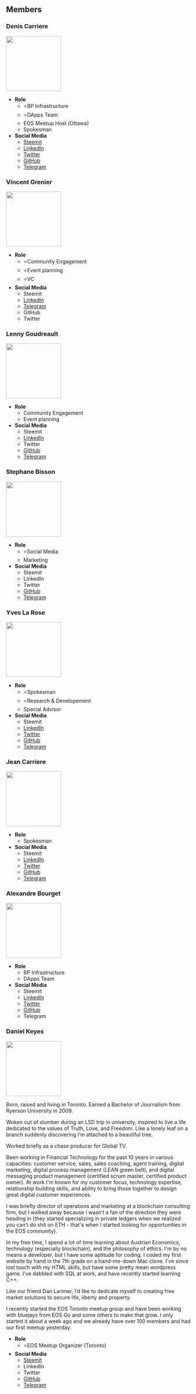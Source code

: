 
## Members

### Denis Carriere

<img src="https://avatars2.githubusercontent.com/u/550895?s=460&v=4" height="150px" width="150px" />

- **Role**
  - ⭐️BP Infrastructure
  - ⭐️DApps Team
  - EOS Meetup Host (Ottawa)
  - Spokesman
- **Social Media**
  - [Steemit](https://steemit.com/@DenisCarriere)
  - [LinkedIn](https://www.linkedin.com/in/deniscarriere/)
  - [Twitter](https://twitter.com/DenisCarriere)
  - [GitHub](https://github.com/DenisCarriere)
  - [Telegram](https://t.me/DenisCarriere)

### Vincent Grenier

<img src="https://media.licdn.com/dms/image/C4E03AQEKt_te86ErJQ/profile-displayphoto-shrink_200_200/0?e=1525230000&v=alpha&t=_mr2eeL-YAc5rktXo65iv1hwW887ydjOH0XkINMGgpc" height="150px" width="150px" />

- **Role**
  - ⭐️Community Engagement
  - ⭐️Event planning
  - ⭐️VC
- **Social Media**
  - Steemit
  - [LinkedIn](https://www.linkedin.com/in/vincent-grenier-3565b492/)
  - [Telegram](https://t.me/Vincent9432)
  - GitHub
  - Twitter

### Lenny Goudreault

<img src="https://avatars0.githubusercontent.com/u/36977068?s=460&v=4" height="150px" width="150px" />

- **Role**
  - Community Engagement
  - Event planning
- **Social Media**
  - Steemit
  - [LinkedIn](https://www.linkedin.com/in/lenny-goudreault-4a11b915a/)
  - Twitter
  - [GitHub](https://github.com/ntlfua)
  - [Telegram](https://t.me/LennyGeee)

### Stephane Bisson

<img src="https://scontent.fyto1-1.fna.fbcdn.net/v/t1.0-1/p480x480/14485087_10157552985615022_4331675997856145638_n.jpg?oh=483ad5d3246f2660d1da416759316562&oe=5B3F2C7F" height="150px" width="150px" />

- **Role**
  - ⭐️Social Media
  - Marketing
- **Social Media**
  - Steemit
  - LinkedIn
  - Twitter
  - [GitHub](https://github.com/Foutight)
  - [Telegram](https://t.me/Foutight)

### Yves La Rose

<img src="https://user-images.githubusercontent.com/550895/36930171-b4843868-1e69-11e8-9a62-ccce113534de.png" height="150px" width="150px" />

- **Role**
  - ⭐️Spokesman
  - ⭐️Research & Developement
  - Special Advisor
- **Social Media**
  - Steemit
  - [LinkedIn](https://www.linkedin.com/in/yves-la-rose-41669034/)
  - [Twitter](https://twitter.com/YBNormlJapan)
  - [GitHub](https://github.com/YvesLaRose)
  - [Telegram](https://t.me/YBNorml)


### Jean Carriere

<img src="https://avatars0.githubusercontent.com/u/11860891?s=460&v=4" height="150px" width="150px" />

- **Role**
  - Spokesman
- **Social Media**
  - Steemit
  - [LinkedIn](https://www.linkedin.com/in/jeancarriere1)
  - [Twitter](https://twitter.com/JeanCarriere)
  - [GitHub](https://github.com/JC0112)
  - [Telegram](https://t.me/jc0112)

### Alexandre Bourget

<img src="https://user-images.githubusercontent.com/550895/36930188-184f07b0-1e6a-11e8-8b73-3b23887e5a05.png" height="150px" width="150px" />

- **Role**
  - BP Infrastructure
  - DApps Team
- **Social Media**
  - Steemit
  - [LinkedIn](https://www.linkedin.com/in/alexandrebourget/)
  - [Twitter](https://twitter.com/bourgetalexndre)
  - [GitHub](https://github.com/abourget)
  - Telegram

### Daniel Keyes

<img src="https://user-images.githubusercontent.com/550895/36930188-184f07b0-1e6a-11e8-8b73-3b23887e5a05.png" height="150px" width="150px" />

Born, raised and living in Toronto.
Earned a Bachelor of Journalism from Ryerson University in 2009.

Woken out of slumber during an LSD trip in university, inspired to live a life dedicated to the values of Truth, Love, and Freedom. Like a lonely leaf on a branch suddenly discovering I’m attached to a beautiful tree.

Worked briefly as a chase producer for Global TV.

Been working in Financial Technology for the past 10 years in various capacities: customer service, sales, sales coaching, agent training, digital marketing, digital process management (LEAN green belt), and digital messaging product management (certified scrum master, certified product owner). At work I'm known for my customer focus, technology expertise, relationship building skills, and ability to bring those together to design great digital customer experiences.

I was briefly director of operations and marketing at a blockchain consulting firm, but I walked away because I wasn’t a fan of the direction they were heading in (they started specializing in private ledgers when we realized you can’t do shit on ETH - that's when I started looking for opportunities in the EOS community).

In my free time, I spend a lot of time learning about Austrian Economics, technology (especially blockchain), and the philosophy of ethics. I'm by no means a developer, but I have some aptitude for coding. I coded my first website by hand in the 7th grade on a hand-me-down Mac clone. I've since lost touch with my HTML skills, but have some pretty mean wordpress game. I've dabbled with SQL at work, and have recently started learning C++.

Like our friend Dan Larimer, I’d like to dedicate myself to creating free market solutions to secure life, liberty and property.

I recently started the EOS Toronto meetup group and have been working with bluejays from EOS Go and some others to make that grow. I only started it about a week ago and we already have over 100 members and had our first meetup yesterday.

- **Role**
  - ⭐️EOS Meetup Organizer (Toronto)
- **Social Media**
  - [Steemit](https://steemit.com/@DenisCarriere)
  - LinkedIn
  - Twitter
  - [GitHub](https://github.com/chillsauce)
  - [Telegram](https://t.me/chillsauce)
